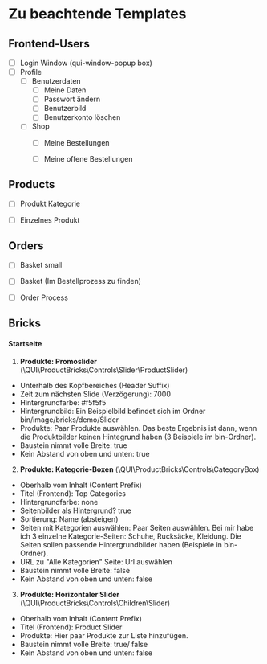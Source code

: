 Zu beachtende Templates
======

Frontend-Users
-----

- [ ] Login Window (qui-window-popup box)
- [ ] Profile
    - [ ] Benutzerdaten
        - [ ] Meine Daten
        - [ ] Passwort ändern
        - [ ] Benutzerbild
        - [ ] Benutzerkonto löschen
    - [ ] Shop
        - [ ] Meine Bestellungen
        - [ ] Meine offene Bestellungen


Products
------

- [ ] Produkt Kategorie
- [ ] Einzelnes Produkt


Orders
------

- [ ] Basket small
- [ ] Basket (Im Bestellprozess zu finden)
- [ ] Order Process


Bricks
-------

#### Startseite

1. **Produkte: Promoslider** (\QUI\ProductBricks\Controls\Slider\ProductSlider)
  - Unterhalb des Kopfbereiches (Header Suffix)
  - Zeit zum nächsten Slide (Verzögerung): 7000
  - Hintergrundfarbe: #f5f5f5
  - Hintergrundbild: Ein Beispielbild befindet sich im Ordner bin/image/bricks/demo/Slider
  - Produkte: Paar Produkte auswählen. Das beste Ergebnis ist dann, wenn die 
    Produktbilder keinen Hintegrund haben (3 Beispiele im bin-Ordner). 
  - Baustein nimmt volle Breite: true	
  - Kein Abstand von oben und unten: true
  
2. **Produkte: Kategorie-Boxen** (\QUI\ProductBricks\Controls\CategoryBox)
  - Oberhalb vom Inhalt (Content Prefix)
  - Titel (Frontend): Top Categories
  - Hintergrundfarbe: none
  - Seitenbilder als Hintergrund? true
  - Sortierung: Name (absteigen)
  - Seiten mit Kategorien auswählen: Paar Seiten auswählen. 
    Bei mir habe ich 3 einzelne Kategorie-Seiten: Schuhe, Rucksäcke, Kleidung. Die Seiten sollen passende
    Hintergrundbilder haben (Beispiele in bin-Ordner).
  - URL zu "Alle Kategorien" Seite: Url auswählen
  - Baustein nimmt volle Breite: false	
  - Kein Abstand von oben und unten: false

3. **Produkte: Horizontaler Slider** (\QUI\ProductBricks\Controls\Children\Slider)
  - Oberhalb vom Inhalt (Content Prefix)
  - Titel (Frontend): Product Slider
  - Produkte: Hier paar Produkte zur Liste hinzufügen.
  - Baustein nimmt volle Breite: true/ false	
  - Kein Abstand von oben und unten: false
  